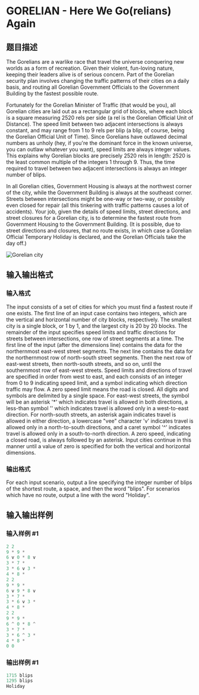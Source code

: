 # GORELIAN - Here We Go(relians) Again

## 题目描述

The Gorelians are a warlike race that travel the universe conquering new worlds as a form of recreation. Given their violent, fun-loving nature, keeping their leaders alive is of serious concern. Part of the Gorelian security plan involves changing the traffic patterns of their cities on a daily basis, and routing all Gorelian Government Officials to the Government Building by the fastest possible route.

Fortunately for the Gorelian Minister of Traffic (that would be you), all Gorelian cities are laid out as a rectangular grid of blocks, where each block is a square measuring 2520 rels per side (a rel is the Gorelian Official Unit of Distance). The speed limit between two adjacent intersections is always constant, and may range from 1 to 9 rels per blip (a blip, of course, being the Gorelian Official Unit of Time). Since Gorelians have outlawed decimal numbers as unholy (hey, if you're the dominant force in the known universe, you can outlaw whatever you want), speed limits are always integer values. This explains why Gorelian blocks are precisely 2520 rels in length: 2520 is the least common multiple of the integers 1 through 9. Thus, the time required to travel between two adjacent intersections is always an integer number of blips.

In all Gorelian cities, Government Housing is always at the northwest corner of the city, while the Government Building is always at the southeast corner. Streets between intersections might be one-way or two-way, or possibly even closed for repair (all this tinkering with traffic patterns causes a lot of accidents). Your job, given the details of speed limits, street directions, and street closures for a Gorelian city, is to determine the fastest route from Government Housing to the Government Building. (It is possible, due to street directions and closures, that no route exists, in which case a Gorelian Official Temporary Holiday is declared, and the Gorelian Officials take the day off.)

![Gorelian city](p3850.png)

## 输入输出格式

### 输入格式

The input consists of a set of cities for which you must find a fastest route if one exists. The first line of an input case contains two integers, which are the vertical and horizontal number of city blocks, respectively. The smallest city is a single block, or 1 by 1, and the largest city is 20 by 20 blocks. The remainder of the input specifies speed limits and traffic directions for streets between intersections, one row of street segments at a time. The first line of the input (after the dimensions line) contains the data for the northernmost east-west street segments. The next line contains the data for the northernmost row of north-south street segments. Then the next row of east-west streets, then north-south streets, and so on, until the southernmost row of east-west streets. Speed limits and directions of travel are specified in order from west to east, and each consists of an integer from 0 to 9 indicating speed limit, and a symbol indicating which direction traffic may flow. A zero speed limit means the road is closed. All digits and symbols are delimited by a single space. For east-west streets, the symbol will be an asterisk '\*' which indicates travel is allowed in both directions, a less-than symbol '' which indicates travel is allowed only in a west-to-east direction. For north-south streets, an asterisk again indicates travel is allowed in either direction, a lowercase "vee" character 'v' indicates travel is allowed only in a north-to-south directions, and a caret symbol '^' indicates travel is allowed only in a south-to-north direction. A zero speed, indicating a closed road, is always followed by an asterisk. Input cities continue in this manner until a value of zero is specified for both the vertical and horizontal dimensions.

### 输出格式

For each input scenario, output a line specifying the integer number of blips of the shortest route, a space, and then the word "blips". For scenarios which have no route, output a line with the word "Holiday".

## 输入输出样例

### 输入样例 #1

```cpp
2 2
9 * 9 *
6 v 0 * 8 v
3 * 7 *
3 * 6 v 3 *
4 * 8 *
2 2
9 * 9 *
6 v 9 * 8 v
3 * 7 *
3 * 6 v 3 *
4 * 8 *
2 2
9 * 9 *
6 ^ 0 * 8 ^
3 * 7 *
3 * 6 ^ 3 *
4 * 8 *
0 0
```


### 输出样例 #1

```cpp
1715 blips
1295 blips
Holiday
```



